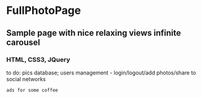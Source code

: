 # FullPhotoPage

## Sample page with nice relaxing views infinite carousel 

### HTML, CSS3, JQuery


to do: 
    pics database;
    users management - login/logout/add photos/share to social networks
    
    ads for some coffee